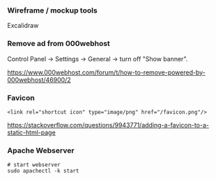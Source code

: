 ### Wireframe / mockup tools

Excalidraw


### Remove ad from 000webhost

Control Panel -> Settings -> General -> turn off "Show banner".

https://www.000webhost.com/forum/t/how-to-remove-powered-by-000webhost/46900/2


### Favicon
```
<link rel="shortcut icon" type="image/png" href="/favicon.png"/>
```
https://stackoverflow.com/questions/9943771/adding-a-favicon-to-a-static-html-page


### Apache Webserver

```
# start webserver
sudo apachectl -k start
```